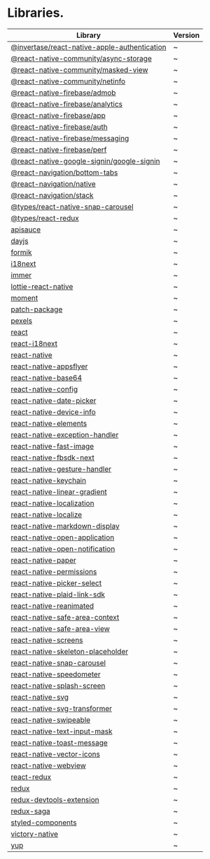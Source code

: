 # Libraries.

| Library                                                                                                                             | Version |
| ----------------------------------------------------------------------------------------------------------------------------------- | ------- |
| [@invertase/react-native-apple-authentication](https://github.com/invertase/react-native-apple-authentication)                      | ~       |
| [@react-native-community/async-storage](https://www.npmjs.com/package/@react-native-community/async-storage)                        | ~       |
| [@react-native-community/masked-view](https://www.npmjs.com/package/@react-native-community/masked-view)                            | ~       |
| [@react-native-community/netinfo](https://www.npmjs.com/package/@react-native-community/netinfo)                                    | ~       |
| [@react-native-firebase/admob](https://www.npmjs.com/package/@react-native-firebase/admob)                                          | ~       |
| [@react-native-firebase/analytics](https://rnfirebase.io/analytics/usage)                                                           | ~       |
| [@react-native-firebase/app](https://www.npmjs.com/package/@react-native-firebase/app)                                              | ~       |
| [@react-native-firebase/auth](https://rnfirebase.io/auth/usage)                                                                     | ~       |
| [@react-native-firebase/messaging](https://rnfirebase.io/messaging/usage)                                                           | ~       |
| [@react-native-firebase/perf](https://www.npmjs.com/package/@react-native-firebase/perf)                                            | ~       |
| [@react-native-google-signin/google-signin](https://www.npmjs.com/package/@react-native-google-signin/google-signin)                | ~       |
| [@react-navigation/bottom-tabs](https://reactnavigation.org/docs/bottom-tab-navigator/)                                             | ~       |
| [@react-navigation/native](https://www.npmjs.com/package/@react-navigation/native)                                                  | ~       |
| [@react-navigation/stack](https://www.npmjs.com/package/@react-navigation/stack)                                                    | ~       |
| [@types/react-native-snap-carousel](https://www.npmjs.com/package/@types/react-native-snap-carousel)                                | ~       |
| [@types/react-redux](https://www.npmjs.com/@types/react-redux)                                                                      | ~       |
| [apisauce](https://www.npmjs.com/package/apisauce)                                                                                  | ~       |
| [dayjs](https://day.js.org/)                                                                                                        | ~       |
| [formik](https://formik.org/)                                                                                                       | ~       |
| [i18next](https://www.i18next.com/)                                                                                                 | ~       |
| [immer](https://www.npmjs.com/package/immer)                                                                                        | ~       |
| [lottie-react-native](https://www.npmjs.com/package/lottie-react-native)                                                            | ~       |
| [moment](https://www.npmjs.com/package/moment)                                                                                      | ~       |
| [patch-package](https://www.npmjs.com/package/patch-package)                                                                        | ~       |
| [pexels](https://www.npmjs.com/package/pexels)                                                                                      | ~       |
| [react](https://es.reactjs.org/docs/getting-started.html)                                                                           | ~       |
| [react-i18next](https://react.i18next.com/)                                                                                         | ~       |
| [react-native](https://reactnative.dev/docs/getting-started)                                                                        | ~       |
| [react-native-appsflyer](https://github.com/AppsFlyerSDK/appsflyer-react-native-plugin)                                             | ~       |
| [react-native-base64](https://www.npmjs.com/package/react-native-base64)                                                            | ~       |
| [react-native-config](https://github.com/luggit/react-native-config)                                                                | ~       |
| [react-native-date-picker](https://github.com/henninghall/react-native-date-picker)                                                 | ~       |
| [react-native-device-info](https://github.com/react-native-device-info/react-native-device-info)                                    | ~       |
| [react-native-elements](https://reactnativeelements.com/)                                                                           | ~       |
| [react-native-exception-handler](https://github.com/a7ul/react-native-exception-handler)                                            | ~       |
| [react-native-fast-image](https://github.com/DylanVann/react-native-fast-image)                                                     | ~       |
| [react-native-fbsdk-next](https://www.npmjs.com/package/react-native-fbsdk-next)                                                    | ~       |
| [react-native-gesture-handler](https://docs.swmansion.com/react-native-gesture-handler/docs/)                                       | ~       |
| [react-native-keychain](https://github.com/oblador/react-native-keychain)                                                           | ~       |
| [react-native-linear-gradient](https://www.npmjs.com/package/react-native-linear-gradient)                                          | ~       |
| [react-native-localization](https://www.npmjs.com/package/react-native-localization)                                                | ~       |
| [react-native-localize](https://github.com/zoontek/react-native-localize)                                                           | ~       |
| [react-native-markdown-display](https://github.com/iamacup/react-native-markdown-display)                                           | ~       |
| [react-native-open-application](https://www.npmjs.com/package/react-native-open-application)                                        | ~       |
| [react-native-open-notification](https://www.npmjs.com/package/react-native-open-notification)                                      | ~       |
| [react-native-paper](https://callstack.github.io/react-native-paper/)                                                               | ~       |
| [react-native-permissions](https://www.npmjs.com/package/react-native-permissions)                                                  | ~       |
| [react-native-picker-select](https://www.npmjs.com/package/react-native-picker-select)                                              | ~       |
| [react-native-plaid-link-sdk](https://github.com/plaid/react-native-plaid-link-sdk)                                                 | ~       |
| [react-native-reanimated](https://docs.swmansion.com/react-native-reanimated/)                                                      | ~       |
| [react-native-safe-area-context](https://docs.expo.dev/versions/latest/sdk/safe-area-context)                                       | ~       |
| [react-native-safe-area-view](https://reactnative.dev/docs/safeareaview)                                                            | ~       |
| [react-native-screens](https://github.com/software-mansion/react-native-screens)                                                    | ~       |
| [react-native-skeleton-placeholder](https://www.npmjs.com/package/react-native-skeleton-placeholder)                                | ~       |
| [react-native-snap-carousel](https://github.com/meliorence/react-native-snap-carousel/blob/master/doc/PROPS_METHODS_AND_GETTERS.md) | ~       |
| [react-native-speedometer](https://openbase.com/js/react-native-speedometer/documentation)                                          | ~       |
| [react-native-splash-screen](https://www.npmjs.com/package/react-native-splash-screen)                                              | ~       |
| [react-native-svg](https://github.com/react-native-svg/react-native-svg)                                                            | ~       |
| [react-native-svg-transformer](https://github.com/kristerkari/react-native-svg-transformer)                                         | ~       |
| [react-native-swipeable](https://docs.swmansion.com/react-native-gesture-handler/docs/api/components/swipeable/)                    | ~       |
| [react-native-text-input-mask](https://github.com/react-native-text-input-mask/react-native-text-input-mask)                        | ~       |
| [react-native-toast-message](https://www.npmjs.com/package/react-native-toast-message)                                              | ~       |
| [react-native-vector-icons](https://github.com/oblador/react-native-vector-icons)                                                   | ~       |
| [react-native-webview](https://reactnative.dev/docs/0.61/webview)                                                                   | ~       |
| [react-redux](https://react-redux.js.org/)                                                                                          | ~       |
| [redux](https://es.redux.js.org/)                                                                                                   | ~       |
| [redux-devtools-extension](https://github.com/zalmoxisus/redux-devtools-extension)                                                  | ~       |
| [redux-saga](https://redux-saga.js.org/)                                                                                            | ~       |
| [styled-components](https://styled-components.com/docs)                                                                             | ~       |
| [victory-native](https://formidable.com/open-source/victory/docs/native)                                                            | ~       |
| [yup](https://github.com/jquense/yup)                                                                                               | ~       |
